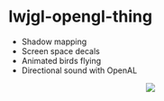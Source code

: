 lwjgl-opengl-thing
==================
<ul>
	<li>Shadow mapping</li>
	<li>Screen space decals</li>
	<li>Animated birds flying</li>
	<li>Directional sound with OpenAL</li>
</ul>

<center>
<img src="http://i.imgur.com/7GoNf38.png">
</center>

